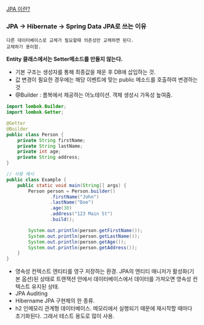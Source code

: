 []()[]()[JPA 이란?](https://dbjh.tistory.com/77) 

### JPA -> Hibernate -> Spring Data JPA로 쓰는 이유 
	다른 데이터베이스로 교체가 필요할때 의존성만 교체하면 된다.
	교체하기 용이함.

**Entity 클래스에서는 Setter메소드를 만들지 않는다.**
- 기본 구조는 생성자를 통해 최종값을 채운 후 DB에 삽입하는 것.
- 값 변경이 필요한 경우에는 해당 이벤트에 맞는 public 메소드를 호출하여 변경하는 것
- @Builder : 롬복에서 제공하는 어노테이션. 객체 생성시 가독성 높여줌.
```java
import lombok.Builder;
import lombok.Getter;

@Getter
@Builder
public class Person {
    private String firstName;
    private String lastName;
    private int age;
    private String address;
}

// 사용 예시
public class Example {
    public static void main(String[] args) {
        Person person = Person.builder()
                .firstName("John")
                .lastName("Doe")
                .age(30)
                .address("123 Main St")
                .build();

        System.out.println(person.getFirstName());
        System.out.println(person.getLastName());
        System.out.println(person.getAge());
        System.out.println(person.getAddress());
    }
}

```

- 영속성 컨텍스트
	엔티티를 영구 저장하는 환경. JPA의 엔티티 매니저가 활성화(기본 옵션)된 상태로 트랜잭션 안에서 데이터베이스에서 데이터를 가져오면 영속성 컨텍스트 유지된 상태.
- JPA Auditing
- Hibername
	JPA 구현체의 한 종류. 
- h2
	인메모리 관계형 데이터베이스. 메모리에서 실행되기 때문에 재시작할 때마다 초기화된다. 그래서 테스트 용도로 많이 사용.